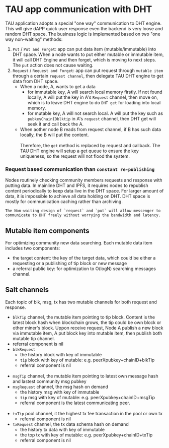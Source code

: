 # TAU app communication with DHT
TAU application adopts a special "one way" communication to DHT engine. This will give dAPP quick user response even the backend is very loose and random DHT space. The business logic is implemented based on two  "one way non-waiting" methods:
1. `Put` / `Put and Forget`: app can put data item (mutable/immutable) into DHT space. When a node wants to put either mutable or immutable item, it will call DHT Engine and then forget, which is moving to next steps. The `put` action does not cause waiting. 
2. `Request` / `Request and Forget`: app can put request through `mutable item` through a certain `request channel`, then delegate TAU DHT engine to get data from DHT space. 
   * When a node, A, wants to get a data 
      - for immutable key, A will search local memory firstly. If not found locally, A will put the key in A's `Request` channel, then move on, which is to leave DHT engine to do `DHT get` for loading into local memory. 
      - for mutable key, A will not search local. A will put the key such as `pubkeyChainIDblktip` in A's `request` channel, then DHT get will seek it and call back the A. 
   * When aother node B reads from request channel, if B has such data locally, the B will put the content. <br><br>
Therefore, the `get` method is replaced by request and callback. The TAU DHT engine will setup a get queue to ensure the key uniqueness, so the request will not flood the system. 
### Request based communication than `constant re-publishing`
Nodes routinely checking community members requests and response with putting data. In mainline DHT and IPFS, it requires nodes to republish content periodically to keep data live in the DHT space. For larger amount of data, it is impossible to achieve all data holding on DHT. DHT space is mostly for communication caching rather than archiving.
```
The Non-waiting design of `request` and `put` will allow messenger to communicate to DHT freely without worrying the bandwidth and latency. 
```
## Mutable item components
For optimizing community new data searching. Each mutable data item includes two components:
* the target content: the key of the target data, which could be either a requesting or a publishing of tip block or new message
* a referral public key: for optimization to O(logN) searching messages channel.  

## Salt channels
Each topic of blk, msg, tx has two mutable channels for both request and response.<br>
*  `blkTip` channel, the mutable item pointing to tip block. Content is the latest block hash when blockchain grows, the tip could be own block or other miner's block. Uppon receive request, Node A publish a new block via immutable item, A put block key into mutable item, then publish both mutable tip channel. 
  * referral component is nil
* `blkRequest` 
  * the history block with key of immutable
  * `tip` block with key of mutable:  e.g. peerXpubkey+chainID+blkTip
  * referral component is nil
 <br><br>
* `msgTip` channel, the mutable item pointing to latest own message hash and lastest community msg pubkey
* `msgRequest` channel, the msg hash on demand
  * the history msg with key of immutable
  * `tip` msg with key of mutable:  e.g. peerXpubkey+chainID+msgTip
  * referral component is the latest communicating peer.
 <br><br>
* `txTip` pool channel, it the highest tx fee transaction in the pool or own tx
  * referral component is nil
* `txRequest` channel, the tx data schema hash on demand
  * the history tx data with key of immutable
  * the top tx with key of mutable:  e.g. peerXpubkey+chainID+txTip
  * referral component is nil
